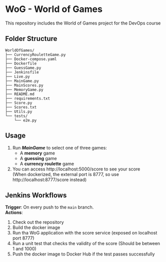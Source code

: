 # WoG - World of Games

This repository includes the World of Games project for the DevOps course

## Folder Structure

```
WorldOfGames/
├── CurrencyRouletteGame.py
├── Docker-compose.yaml 
├── Dockerfile 
├── GuessGame.py
├── Jenkinsfile
├── Live.py
├── MainGame.py
├── MainScores.py
├── MemoryGame.py
├── README.md
├── requirements.txt
├── Score.py
├── Scores.txt
├── Utils.py
└── tests/
    └── e2e.py
```

## Usage
1. Run ***MainGame*** to select one of three games:
   - A **memory** game
   - A **guessing** game
   - A **currency roulette** game
2. You can access http://localhost:5000/score to see your score<br>
   (When dockerized, the external port is 8777, so use http://localhost:8777/score instead)

## Jenkins Workflows

**Trigger**: On every push to the `main` branch.<br>
**Actions**:
1. Check out the repository
2. Build the docker image
3. Run tha WoG application with the score service (exposed on localhost port 8777) 
4. Run a unit test that checks the validity of the score (Should be between 1 and 1000)
5. Push the docker image to Docker Hub if the test passes successfully